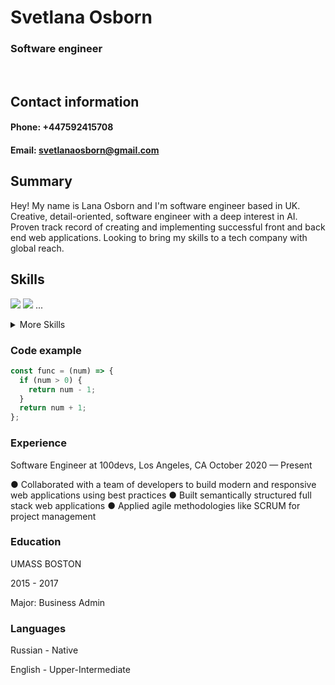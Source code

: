 # Svetlana Osborn
### Software engineer
<br>

## Contact information

#### **Phone**: +447592415708
#### **Email**: svetlanaosborn@gmail.com

## Summary
Hey! My name is Lana Osborn and I'm software engineer based in UK. 
Creative, detail-oriented, software engineer with a deep interest in AI. Proven track record
of creating and implementing successful front and back end web applications. Looking to
bring my skills to a tech company with global reach.

## Skills
[](https://img.shields.io/badge/Code-Angular-informational?style=flat&logo=angular&logoColor=white&color=4AB197)
![](https://img.shields.io/badge/Code-Ionic-informational?style=flat&logo=ionic&logoColor=white&color=4AB197)
![](https://img.shields.io/badge/Code-React-informational?style=flat&logo=react&logoColor=white&color=4AB197)
...

<details>
<summary>More Skills</summary>

[](https://img.shields.io/badge/Style-CSS-informational?style=flat&logo=css3&logoColor=white&color=4AB197)
![](https://img.shields.io/badge/Style-Tailwind-informational?style=flat&logo=Tailwind-CSS&logoColor=white&color=4AB197)
![](https://img.shields.io/badge/Style-Sass-informational?style=flat&logo=Sass&logoColor=white&color=4AB197)
![](https://img.shields.io/badge/Style-Stylus-informational?style=flat&logo=Stylus&logoColor=white&color=4AB197)
...
</details>

### Code example
```javascript
const func = (num) => {
  if (num > 0) {
    return num - 1;
  }
  return num + 1;
};
```

### Experience
Software Engineer at 100devs, Los Angeles, CA
October 2020 — Present

● Collaborated with a team of developers to build modern and responsive web
applications using best practices
● Built semantically structured full stack web applications
● Applied agile methodologies like SCRUM for project management

### Education
UMASS BOSTON

2015 - 2017

Major: Business Admin

### Languages
Russian - Native

English - Upper-Intermediate
